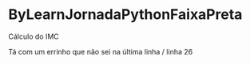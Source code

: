 # ByLearnJornadaPythonFaixaPreta

Cálculo do IMC

Tá com um errinho que não sei na última linha / linha 26
